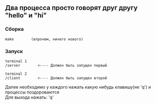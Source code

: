 ## Два процесса просто говорят друг другу "hello" и "hi"

### Сборка
```
make        (впрочем, ничего нового)
```

### Запуск
```
terminal 1
/server        <---- Должен быть запущен первый
```
```
terminal 2
/client        <---- Должен быть запущен второй
```

Далее необходимо у каждого нажать какую нибудь клавишу(не 'q') и процессы поздороваются \
Для выхода нажать: 'q'
